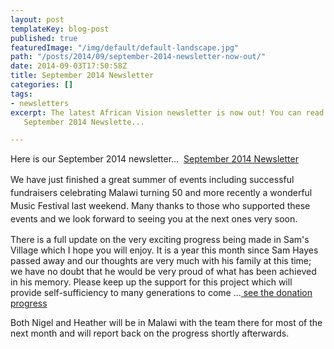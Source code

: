 ```yaml
---
layout: post
templateKey: blog-post
published: true
featuredImage: "/img/default/default-landscape.jpg"
path: "/posts/2014/09/september-2014-newsletter-now-out/"
date: 2014-09-03T17:50:58Z
title: September 2014 Newsletter
categories: []
tags:
- newsletters
excerpt: The latest African Vision newsletter is now out! You can read it here ...
   September 2014 Newslette...

---
```

Here is our September 2014 newsletter...  [September 2014 Newsletter](https://f000.backblazeb2.com/file/avm-wp-uploads/2014/09/September-AVM-Newsletter-FINAL-20-Aug-2014.pdf "April 2014 Newsletter")

<span style="line-height: 1.5em;">We have just finished a great summer of events including successful fundraisers celebrating Malawi turning 50 and more recently a wonderful Music Festival last weekend. Many thanks to those who supported these events and we look forward to seeing you at the next ones very soon.</span>

There is a full update on the very exciting progress being made in Sam's Village which I hope you will enjoy. It is a year this month since Sam Hayes passed away and our thoughts are very much with his family at this time; we have no doubt that he would be very proud of what has been achieved in his memory. Please keep up the support for this project which will provide self-sufficiency to many generations to come ...[ see the donation progress](https://mydonate.bt.com/fundraisers/transcontinental2014)

Both Nigel and Heather will be in Malawi with the team there for most of the next month and will report back on the progress shortly afterwards.
